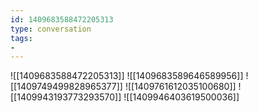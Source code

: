 ```yaml
---
id: 1409683588472205313
type: conversation
tags:
- 
---
```

![[1409683588472205313]]
![[1409683589646589956]]
![[1409749499828965377]]
![[1409761612035100680]]
![[1409943193773293570]]
![[1409946403619500036]]

